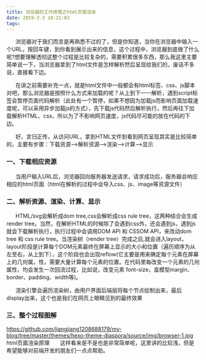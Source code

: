 ```yaml
---
title: 浏览器的工作原理之html页面渲染
date: 2019-3-3 18:21:03
tags:
---
```


 &nbsp;&nbsp;&nbsp;&nbsp;&nbsp;&nbsp;浏览器对于我们而言是再熟悉不过的了，但是你知道，当你在浏览器中输入一个URL，按回车键，到你看到展示出来的信息，这个过程中，浏览器到底做了什么呢?想要理解透彻这整个过程是比较复杂的，需要积累很多东西，那么我这里主要简单说一下，当浏览器拿到了html文件是怎样解析然后呈现给我们的，废话不多说，直接看下边。

 &nbsp;&nbsp;&nbsp;&nbsp;&nbsp;&nbsp;在讲之前需要补充一点，就是html文件中一般都会有html标签、css、js脚本对吧，那么浏览器是按照什么方式来加载的呢？从上到下一一解析，遇到script标签会暂停页面代码解析（此处有一个暂停，如果不想因为加载js而影响页面加载速度呢，可以采用异步加载js的方式），先下载js代码然后解析执行，然后再往下加载解析HTML、css，所以为了不影响网页速度，js代码尽可能的放在代码的下边。

 &nbsp;&nbsp;&nbsp;&nbsp;&nbsp;&nbsp;好，言归正传，从访问URL，拿到HTML文件到看到网页呈现其实是比较简单的，主要有步骤：下载资源-->解析资源-->渲染-->计算-->显示

### 一、下载相应资源

&nbsp;&nbsp;&nbsp;&nbsp;&nbsp;&nbsp;当用户输入URL后，浏览器回向服务器发送请求，请求成功后，服务器会响应相应的html页面（html在解析的过程中会导入css、js、image等资源文件）

### 二、解析资源、渲染、计算、显示

&nbsp;&nbsp;&nbsp;&nbsp;&nbsp;&nbsp;HTML/svg会解析成dom tree,css会解析成css rule tree，这两种结合会生成render tree。当然，在解析HTML的时候除了会遇到css外，还会遇到js，遇到js就会下载解析执行，执行过程中会调用DOM API 和 CSSOM API，来改动dom tree 和 css rule tree。当渲染树（render tree）完成之后,就会进入layout，layout阶段是计算每个DOM元素最终在屏幕上显示的大小和位置（遍历顺序为从左至右，从上到下），这个阶段也会出现reflow(它主要是用来确定每个元素在屏幕上的几何属，性，需要大量计算每个元素的位置。在代码里每改变一个元素的几何属性，均会发生一次回流过程，比如说，改变元素 font-size，盒模型margin、border、padding、width等)。

&nbsp;&nbsp;&nbsp;&nbsp;&nbsp;&nbsp;渲染引擎会遍历渲染树，由用户界面后端层将每个节点绘制出来，最后display出来，这个也是我们在网页上眼睛见到的最终效果

### 三、整个过程图解
https://github.com/jiangjiang1208688179/my-blog/tree/master/themes/hexo-theme-diaspora/source/img/browser-1.jpg
html页面渲染原理
&nbsp;&nbsp;&nbsp;&nbsp;&nbsp;&nbsp;这样看来是不是也是非常简单呢，这里讲的比较浅，但是希望能够对前端开发的朋友们一点点帮助。

